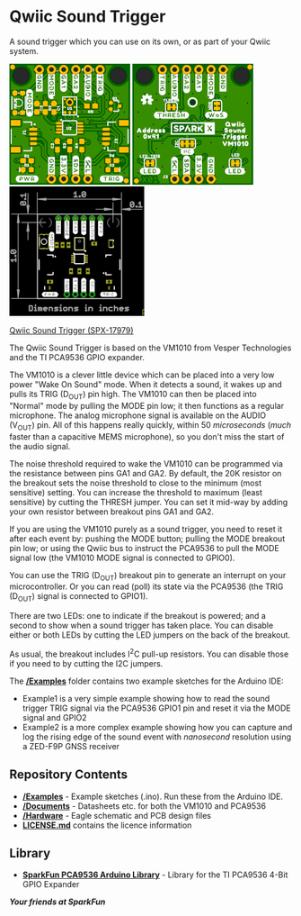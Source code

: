 # Qwiic Sound Trigger

A sound trigger which you can use on its own, or as part of your Qwiic system.

![Qwiic Sound Trigger (SPX-17979)](./img/Top.PNG)
![Qwiic Sound Trigger (SPX-17979)](./img/Bottom.PNG)
![Qwiic Sound Trigger (SPX-17979)](./img/Dimensions.PNG)

[Qwiic Sound Trigger (SPX-17979)](https://www.sparkfun.com/products/17979)

The Qwiic Sound Trigger is based on the VM1010 from Vesper Technologies and the TI PCA9536 GPIO expander.

The VM1010 is a clever little device which can be placed into a very low power "Wake On Sound" mode. When it detects a sound,
it wakes up and pulls its TRIG (D<sub>OUT</sub>) pin high. The VM1010 can then be placed into "Normal" mode by pulling the
MODE pin low; it then functions as a regular microphone. The analog microphone signal is available on the AUDIO (V<sub>OUT</sub>) pin.
All of this happens really quickly, within 50 _microseconds_ (_much_ faster than a capacitive MEMS microphone), so you don't miss
the start of the audio signal.

The noise threshold required to wake the VM1010 can be programmed via the resistance between pins GA1 and GA2. By default, the 20K
resistor on the breakout sets the noise threshold to close to the minimum (most sensitive) setting. You can increase the threshold
to maximum (least sensitive) by cutting the THRESH jumper. You can set it mid-way by adding your own resistor between breakout pins GA1 and GA2.

If you are using the VM1010 purely as a sound trigger, you need to reset it after each event by: pushing the MODE button;
pulling the MODE breakout pin low; or using the Qwiic bus to instruct the PCA9536 to pull the MODE signal low (the VM1010 MODE signal is connected to GPIO0).

You can use the TRIG (D<sub>OUT</sub>) breakout pin to generate an interrupt on your microcontroller. Or you can read (poll) its state via
the PCA9536 (the TRIG (D<sub>OUT</sub>) signal is connected to GPIO1).

There are two LEDs: one to indicate if the breakout is powered; and a second to show when a sound trigger has taken place. You can disable
either or both LEDs by cutting the LED jumpers on the back of the breakout.

As usual, the breakout includes I<sup>2</sup>C pull-up resistors. You can disable those if you need to by cutting the I2C jumpers.

The [**/Examples**](./Examples) folder contains two example sketches for the Arduino IDE:
- Example1 is a very simple example showing how to read the sound trigger TRIG signal via the PCA9536 GPIO1 pin and reset it via the MODE signal and GPIO2
- Example2 is a more complex example showing how you can capture and log the rising edge of the sound event with _nanosecond_ resolution using a ZED-F9P GNSS receiver

## Repository Contents
- [**/Examples**](./Examples) - Example sketches (.ino). Run these from the Arduino IDE.
- [**/Documents**](./Documents) - Datasheets etc. for both the VM1010 and PCA9536
- [**/Hardware**](./Hardware) - Eagle schematic and PCB design files
- [**LICENSE.md**](./LICENSE.md) contains the licence information

## Library

- **[SparkFun PCA9536 Arduino Library](https://github.com/sparkfun/SparkFun_PCA9536_Arduino_Library)** - Library for the TI PCA9536 4-Bit GPIO Expander

**_Your friends at SparkFun_**
